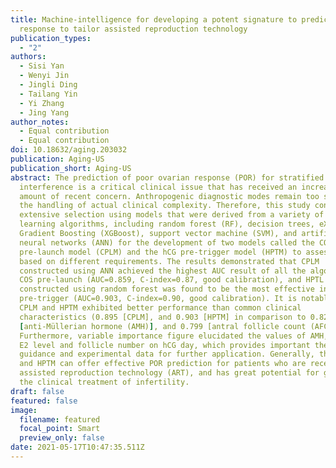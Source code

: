 ```yaml
---
title: Machine-intelligence for developing a potent signature to predict ovarian
  response to tailor assisted reproduction technology
publication_types:
  - "2"
authors:
  - Sisi Yan
  - Wenyi Jin
  - Jingli Ding
  - Tailang Yin
  - Yi Zhang
  - Jing Yang
author_notes:
  - Equal contribution
  - Equal contribution
doi: 10.18632/aging.203032
publication: Aging-US
publication_short: Aging-US
abstract: The prediction of poor ovarian response (POR) for stratified
  interference is a critical clinical issue that has received an increasing
  amount of recent concern. Anthropogenic diagnostic modes remain too simple for
  the handling of actual clinical complexity. Therefore, this study conducted
  extensive selection using models that were derived from a variety of machine
  learning algorithms, including random forest (RF), decision trees, eXtreme
  Gradient Boosting (XGBoost), support vector machine (SVM), and artificial
  neural networks (ANN) for the development of two models called the COS
  pre-launch model (CPLM) and the hCG pre-trigger model (HPTM) to assess POR
  based on different requirements. The results demonstrated that CPLM
  constructed using ANN achieved the highest AUC result of all the algorithms in
  COS pre-launch (AUC=0.859, C-index=0.87, good calibration), and HPTL
  constructed using random forest was found to be the most effective in hCG
  pre-trigger (AUC=0.903, C-index=0.90, good calibration). It is notable that
  CPLM and HPTM exhibited better performance than common clinical
  characteristics (0.895 [CPLM], and 0.903 [HPTM] in comparison to 0.824
  [anti-Müllerian hormone (AMH)], and 0.799 [antral follicle count (AFC)]).
  Furthermore, variable importance figure elucidated the values of AMH, AFC, and
  E2 level and follicle number on hCG day, which provides important theoretical
  guidance and experimental data for further application. Generally, the CPLM
  and HPTM can offer effective POR prediction for patients who are receiving
  assisted reproduction technology (ART), and has great potential for guiding
  the clinical treatment of infertility.
draft: false
featured: false
image:
  filename: featured
  focal_point: Smart
  preview_only: false
date: 2021-05-17T10:47:35.511Z
---
```

